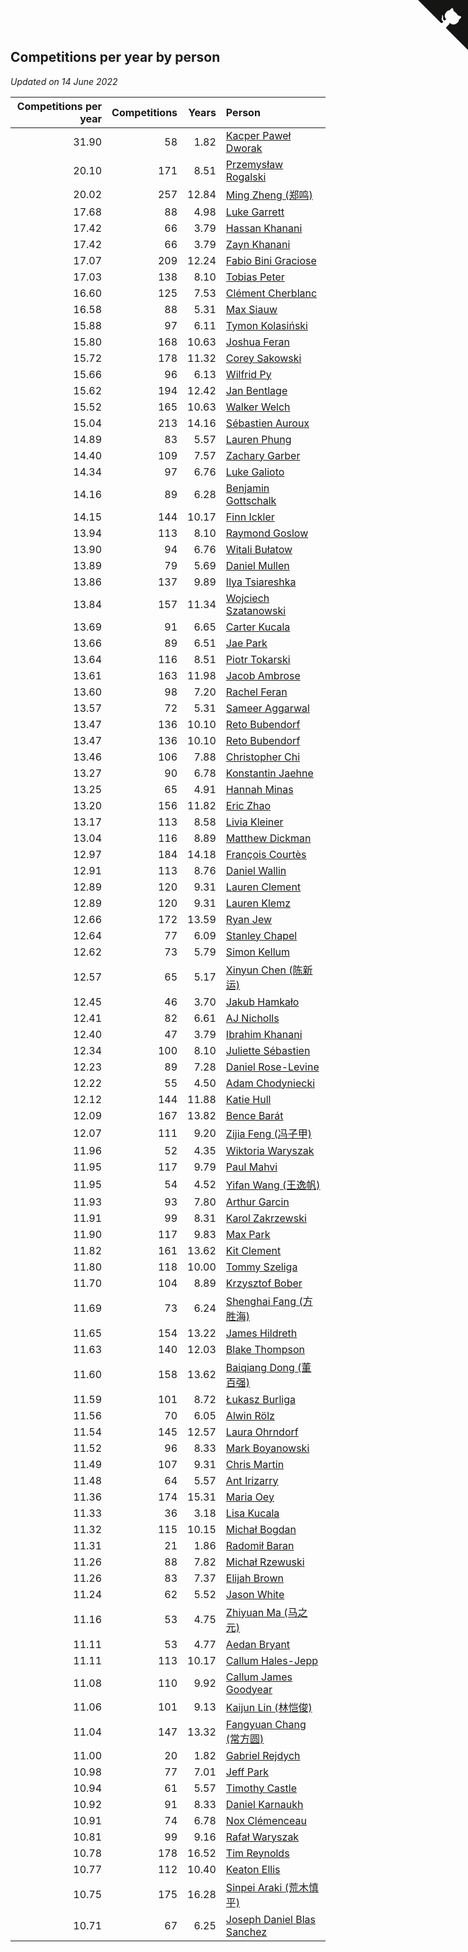 ## Competitions per year by person

*Updated on 14 June 2022*

| Competitions per year | Competitions | Years | Person |
| ---: | ---: | ---: | :--- |
| 31.90 | 58 | 1.82 | [Kacper Paweł Dworak](https://www.worldcubeassociation.org/persons/2020DWOR01) |
| 20.10 | 171 | 8.51 | [Przemysław Rogalski](https://www.worldcubeassociation.org/persons/2013ROGA02) |
| 20.02 | 257 | 12.84 | [Ming Zheng (郑鸣)](https://www.worldcubeassociation.org/persons/2009ZHEN11) |
| 17.68 | 88 | 4.98 | [Luke Garrett](https://www.worldcubeassociation.org/persons/2017GARR05) |
| 17.42 | 66 | 3.79 | [Hassan Khanani](https://www.worldcubeassociation.org/persons/2018KHAN26) |
| 17.42 | 66 | 3.79 | [Zayn Khanani](https://www.worldcubeassociation.org/persons/2018KHAN28) |
| 17.07 | 209 | 12.24 | [Fabio Bini Graciose](https://www.worldcubeassociation.org/persons/2010GRAC02) |
| 17.03 | 138 | 8.10 | [Tobias Peter](https://www.worldcubeassociation.org/persons/2014PETE03) |
| 16.60 | 125 | 7.53 | [Clément Cherblanc](https://www.worldcubeassociation.org/persons/2014CHER05) |
| 16.58 | 88 | 5.31 | [Max Siauw](https://www.worldcubeassociation.org/persons/2017SIAU02) |
| 15.88 | 97 | 6.11 | [Tymon Kolasiński](https://www.worldcubeassociation.org/persons/2016KOLA02) |
| 15.80 | 168 | 10.63 | [Joshua Feran](https://www.worldcubeassociation.org/persons/2011FERA01) |
| 15.72 | 178 | 11.32 | [Corey Sakowski](https://www.worldcubeassociation.org/persons/2011SAKO01) |
| 15.66 | 96 | 6.13 | [Wilfrid Py](https://www.worldcubeassociation.org/persons/2016PYWI01) |
| 15.62 | 194 | 12.42 | [Jan Bentlage](https://www.worldcubeassociation.org/persons/2010BENT01) |
| 15.52 | 165 | 10.63 | [Walker Welch](https://www.worldcubeassociation.org/persons/2011WELC01) |
| 15.04 | 213 | 14.16 | [Sébastien Auroux](https://www.worldcubeassociation.org/persons/2008AURO01) |
| 14.89 | 83 | 5.57 | [Lauren Phung](https://www.worldcubeassociation.org/persons/2016PHUN02) |
| 14.40 | 109 | 7.57 | [Zachary Garber](https://www.worldcubeassociation.org/persons/2014GARB01) |
| 14.34 | 97 | 6.76 | [Luke Galioto](https://www.worldcubeassociation.org/persons/2015GALI02) |
| 14.16 | 89 | 6.28 | [Benjamin Gottschalk](https://www.worldcubeassociation.org/persons/2016GOTT01) |
| 14.15 | 144 | 10.17 | [Finn Ickler](https://www.worldcubeassociation.org/persons/2012ICKL01) |
| 13.94 | 113 | 8.10 | [Raymond Goslow](https://www.worldcubeassociation.org/persons/2014GOSL01) |
| 13.90 | 94 | 6.76 | [Witali Bułatow](https://www.worldcubeassociation.org/persons/2015BUAT01) |
| 13.89 | 79 | 5.69 | [Daniel Mullen](https://www.worldcubeassociation.org/persons/2016MULL04) |
| 13.86 | 137 | 9.89 | [Ilya Tsiareshka](https://www.worldcubeassociation.org/persons/2012TERE01) |
| 13.84 | 157 | 11.34 | [Wojciech Szatanowski](https://www.worldcubeassociation.org/persons/2011SZAT01) |
| 13.69 | 91 | 6.65 | [Carter Kucala](https://www.worldcubeassociation.org/persons/2015KUCA01) |
| 13.66 | 89 | 6.51 | [Jae Park](https://www.worldcubeassociation.org/persons/2015PARK24) |
| 13.64 | 116 | 8.51 | [Piotr Tokarski](https://www.worldcubeassociation.org/persons/2013TOKA01) |
| 13.61 | 163 | 11.98 | [Jacob Ambrose](https://www.worldcubeassociation.org/persons/2010AMBR01) |
| 13.60 | 98 | 7.20 | [Rachel Feran](https://www.worldcubeassociation.org/persons/2015FERA01) |
| 13.57 | 72 | 5.31 | [Sameer Aggarwal](https://www.worldcubeassociation.org/persons/2017AGGA01) |
| 13.47 | 136 | 10.10 | [Reto Bubendorf](https://www.worldcubeassociation.org/persons/2012BUBE01) |
| 13.47 | 136 | 10.10 | [Reto Bubendorf](https://www.worldcubeassociation.org/persons/2012BUBE01) |
| 13.46 | 106 | 7.88 | [Christopher Chi](https://www.worldcubeassociation.org/persons/2014CHIC01) |
| 13.27 | 90 | 6.78 | [Konstantin Jaehne](https://www.worldcubeassociation.org/persons/2015JAEH01) |
| 13.25 | 65 | 4.91 | [Hannah Minas](https://www.worldcubeassociation.org/persons/2017MINA04) |
| 13.20 | 156 | 11.82 | [Eric Zhao](https://www.worldcubeassociation.org/persons/2010ZHAO19) |
| 13.17 | 113 | 8.58 | [Livia Kleiner](https://www.worldcubeassociation.org/persons/2013KLEI03) |
| 13.04 | 116 | 8.89 | [Matthew Dickman](https://www.worldcubeassociation.org/persons/2013DICK01) |
| 12.97 | 184 | 14.18 | [François Courtès](https://www.worldcubeassociation.org/persons/2008COUR01) |
| 12.91 | 113 | 8.76 | [Daniel Wallin](https://www.worldcubeassociation.org/persons/2013WALL03) |
| 12.89 | 120 | 9.31 | [Lauren Clement](https://www.worldcubeassociation.org/persons/2013KLEM01) |
| 12.89 | 120 | 9.31 | [Lauren Klemz](https://www.worldcubeassociation.org/persons/2013KLEM01) |
| 12.66 | 172 | 13.59 | [Ryan Jew](https://www.worldcubeassociation.org/persons/2008JEWR01) |
| 12.64 | 77 | 6.09 | [Stanley Chapel](https://www.worldcubeassociation.org/persons/2016CHAP04) |
| 12.62 | 73 | 5.79 | [Simon Kellum](https://www.worldcubeassociation.org/persons/2016KELL12) |
| 12.57 | 65 | 5.17 | [Xinyun Chen (陈新运)](https://www.worldcubeassociation.org/persons/2017CHEN36) |
| 12.45 | 46 | 3.70 | [Jakub Hamkało](https://www.worldcubeassociation.org/persons/2018HAMK01) |
| 12.41 | 82 | 6.61 | [AJ Nicholls](https://www.worldcubeassociation.org/persons/2015NICH04) |
| 12.40 | 47 | 3.79 | [Ibrahim Khanani](https://www.worldcubeassociation.org/persons/2018KHAN27) |
| 12.34 | 100 | 8.10 | [Juliette Sébastien](https://www.worldcubeassociation.org/persons/2014SEBA01) |
| 12.23 | 89 | 7.28 | [Daniel Rose-Levine](https://www.worldcubeassociation.org/persons/2015ROSE01) |
| 12.22 | 55 | 4.50 | [Adam Chodyniecki](https://www.worldcubeassociation.org/persons/2017CHOD02) |
| 12.12 | 144 | 11.88 | [Katie Hull](https://www.worldcubeassociation.org/persons/2010HULL01) |
| 12.09 | 167 | 13.82 | [Bence Barát](https://www.worldcubeassociation.org/persons/2008BARA01) |
| 12.07 | 111 | 9.20 | [Zijia Feng (冯子甲)](https://www.worldcubeassociation.org/persons/2013FENG02) |
| 11.96 | 52 | 4.35 | [Wiktoria Waryszak](https://www.worldcubeassociation.org/persons/2018WARY01) |
| 11.95 | 117 | 9.79 | [Paul Mahvi](https://www.worldcubeassociation.org/persons/2012MAHV01) |
| 11.95 | 54 | 4.52 | [Yifan Wang (王逸帆)](https://www.worldcubeassociation.org/persons/2017WANY29) |
| 11.93 | 93 | 7.80 | [Arthur Garcin](https://www.worldcubeassociation.org/persons/2014GARC27) |
| 11.91 | 99 | 8.31 | [Karol Zakrzewski](https://www.worldcubeassociation.org/persons/2014ZAKR01) |
| 11.90 | 117 | 9.83 | [Max Park](https://www.worldcubeassociation.org/persons/2012PARK03) |
| 11.82 | 161 | 13.62 | [Kit Clement](https://www.worldcubeassociation.org/persons/2008CLEM01) |
| 11.80 | 118 | 10.00 | [Tommy Szeliga](https://www.worldcubeassociation.org/persons/2012SZEL01) |
| 11.70 | 104 | 8.89 | [Krzysztof Bober](https://www.worldcubeassociation.org/persons/2013BOBE01) |
| 11.69 | 73 | 6.24 | [Shenghai Fang (方胜海)](https://www.worldcubeassociation.org/persons/2016FANG01) |
| 11.65 | 154 | 13.22 | [James Hildreth](https://www.worldcubeassociation.org/persons/2009HILD01) |
| 11.63 | 140 | 12.03 | [Blake Thompson](https://www.worldcubeassociation.org/persons/2010THOM03) |
| 11.60 | 158 | 13.62 | [Baiqiang Dong (董百强)](https://www.worldcubeassociation.org/persons/2008DONG06) |
| 11.59 | 101 | 8.72 | [Łukasz Burliga](https://www.worldcubeassociation.org/persons/2013BURL01) |
| 11.56 | 70 | 6.05 | [Alwin Rölz](https://www.worldcubeassociation.org/persons/2016ROLZ01) |
| 11.54 | 145 | 12.57 | [Laura Ohrndorf](https://www.worldcubeassociation.org/persons/2009OHRN01) |
| 11.52 | 96 | 8.33 | [Mark Boyanowski](https://www.worldcubeassociation.org/persons/2014BOYA01) |
| 11.49 | 107 | 9.31 | [Chris Martin](https://www.worldcubeassociation.org/persons/2013MART03) |
| 11.48 | 64 | 5.57 | [Ant Irizarry](https://www.worldcubeassociation.org/persons/2016IRIZ02) |
| 11.36 | 174 | 15.31 | [Maria Oey](https://www.worldcubeassociation.org/persons/2007OEYM01) |
| 11.33 | 36 | 3.18 | [Lisa Kucala](https://www.worldcubeassociation.org/persons/2019KUCA01) |
| 11.32 | 115 | 10.15 | [Michał Bogdan](https://www.worldcubeassociation.org/persons/2012BOGD01) |
| 11.31 | 21 | 1.86 | [Radomił Baran](https://www.worldcubeassociation.org/persons/2020BARA02) |
| 11.26 | 88 | 7.82 | [Michał Rzewuski](https://www.worldcubeassociation.org/persons/2014RZEW01) |
| 11.26 | 83 | 7.37 | [Elijah Brown](https://www.worldcubeassociation.org/persons/2015BROW03) |
| 11.24 | 62 | 5.52 | [Jason White](https://www.worldcubeassociation.org/persons/2016WHIT16) |
| 11.16 | 53 | 4.75 | [Zhiyuan Ma (马之元)](https://www.worldcubeassociation.org/persons/2017MAZH04) |
| 11.11 | 53 | 4.77 | [Aedan Bryant](https://www.worldcubeassociation.org/persons/2017BRYA06) |
| 11.11 | 113 | 10.17 | [Callum Hales-Jepp](https://www.worldcubeassociation.org/persons/2012HALE01) |
| 11.08 | 110 | 9.92 | [Callum James Goodyear](https://www.worldcubeassociation.org/persons/2012GOOD02) |
| 11.06 | 101 | 9.13 | [Kaijun Lin (林恺俊)](https://www.worldcubeassociation.org/persons/2013LINK01) |
| 11.04 | 147 | 13.32 | [Fangyuan Chang (常方圆)](https://www.worldcubeassociation.org/persons/2009CHAN04) |
| 11.00 | 20 | 1.82 | [Gabriel Rejdych](https://www.worldcubeassociation.org/persons/2020REJD01) |
| 10.98 | 77 | 7.01 | [Jeff Park](https://www.worldcubeassociation.org/persons/2015PARK08) |
| 10.94 | 61 | 5.57 | [Timothy Castle](https://www.worldcubeassociation.org/persons/2016CAST48) |
| 10.92 | 91 | 8.33 | [Daniel Karnaukh](https://www.worldcubeassociation.org/persons/2014KARN02) |
| 10.91 | 74 | 6.78 | [Nox Clémenceau](https://www.worldcubeassociation.org/persons/2015CLEM03) |
| 10.81 | 99 | 9.16 | [Rafał Waryszak](https://www.worldcubeassociation.org/persons/2013WARY01) |
| 10.78 | 178 | 16.52 | [Tim Reynolds](https://www.worldcubeassociation.org/persons/2005REYN01) |
| 10.77 | 112 | 10.40 | [Keaton Ellis](https://www.worldcubeassociation.org/persons/2012ELLI01) |
| 10.75 | 175 | 16.28 | [Sinpei Araki (荒木慎平)](https://www.worldcubeassociation.org/persons/2006ARAK01) |
| 10.71 | 67 | 6.25 | [Joseph Daniel Blas Sanchez](https://www.worldcubeassociation.org/persons/2016SANC08) |


<a href="https://github.com/JustinTimeCuber/wca_statistics" class="github-corner" aria-label="View source on Github"><svg width="80" height="80" viewBox="0 0 250 250" style="fill:#151513; color:#fff; position: absolute; top: 0; border: 0; right: 0;" aria-hidden="true"><path d="M0,0 L115,115 L130,115 L142,142 L250,250 L250,0 Z"></path><path d="M128.3,109.0 C113.8,99.7 119.0,89.6 119.0,89.6 C122.0,82.7 120.5,78.6 120.5,78.6 C119.2,72.0 123.4,76.3 123.4,76.3 C127.3,80.9 125.5,87.3 125.5,87.3 C122.9,97.6 130.6,101.9 134.4,103.2" fill="currentColor" style="transform-origin: 130px 106px;" class="octo-arm"></path><path d="M115.0,115.0 C114.9,115.1 118.7,116.5 119.8,115.4 L133.7,101.6 C136.9,99.2 139.9,98.4 142.2,98.6 C133.8,88.0 127.5,74.4 143.8,58.0 C148.5,53.4 154.0,51.2 159.7,51.0 C160.3,49.4 163.2,43.6 171.4,40.1 C171.4,40.1 176.1,42.5 178.8,56.2 C183.1,58.6 187.2,61.8 190.9,65.4 C194.5,69.0 197.7,73.2 200.1,77.6 C213.8,80.2 216.3,84.9 216.3,84.9 C212.7,93.1 206.9,96.0 205.4,96.6 C205.1,102.4 203.0,107.8 198.3,112.5 C181.9,128.9 168.3,122.5 157.7,114.1 C157.9,116.9 156.7,120.9 152.7,124.9 L141.0,136.5 C139.8,137.7 141.6,141.9 141.8,141.8 Z" fill="currentColor" class="octo-body"></path></svg></a><style>.github-corner:hover .octo-arm{animation:octocat-wave 560ms ease-in-out}@keyframes octocat-wave{0%,100%{transform:rotate(0)}20%,60%{transform:rotate(-25deg)}40%,80%{transform:rotate(10deg)}}@media (max-width:500px){.github-corner:hover .octo-arm{animation:none}.github-corner .octo-arm{animation:octocat-wave 560ms ease-in-out}}</style>
